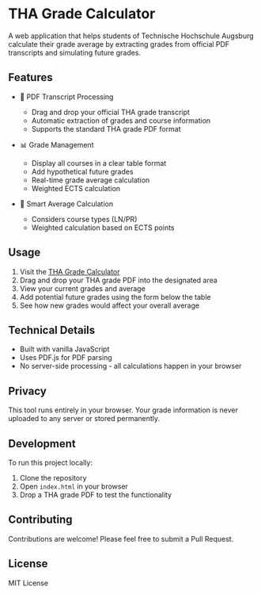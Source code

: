 # THA Grade Calculator

A web application that helps students of Technische Hochschule Augsburg calculate their grade average by extracting grades from official PDF transcripts and simulating future grades.

## Features

- 📄 PDF Transcript Processing
  - Drag and drop your official THA grade transcript
  - Automatic extraction of grades and course information
  - Supports the standard THA grade PDF format

- 📊 Grade Management
  - Display all courses in a clear table format
  - Add hypothetical future grades
  - Real-time grade average calculation
  - Weighted ECTS calculation

- 🧮 Smart Average Calculation
  - Considers course types (LN/PR)
  - Weighted calculation based on ECTS points

## Usage

1. Visit the [THA Grade Calculator](https://qdlmcfresh.github.io/tha_noten/)
2. Drag and drop your THA grade PDF into the designated area
3. View your current grades and average
4. Add potential future grades using the form below the table
5. See how new grades would affect your overall average

## Technical Details

- Built with vanilla JavaScript
- Uses PDF.js for PDF parsing
- No server-side processing - all calculations happen in your browser

## Privacy

This tool runs entirely in your browser. Your grade information is never uploaded to any server or stored permanently.

## Development

To run this project locally:

1. Clone the repository
2. Open `index.html` in your browser
3. Drop a THA grade PDF to test the functionality

## Contributing

Contributions are welcome! Please feel free to submit a Pull Request.

## License

MIT License